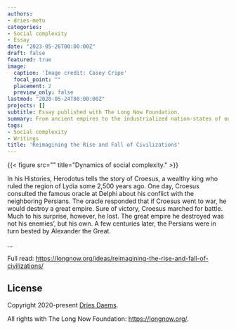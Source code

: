 ```yaml
---
authors:
- dries-metu
categories:
- Social complexity
- Essay
date: "2023-05-26T00:00:00Z"
draft: false
featured: true
image:
  caption: 'Image credit: Casey Cripe'
  focal_point: ""
  placement: 2
  preview_only: false
lastmod: "2020-05-24T00:00:00Z"
projects: []
subtitle: Essay published with The Long Now Foundation.
summary: From ancient empires to the industrialized nation-states of our globally-interconnected world, complexity theory offers a fresh perspective on the past and possible futures of human societies.
tags:
- Social complexity
- Writings
title: 'Reimagining the Rise and Fall of Civilizations'
---
```


{{< figure src="" title="Dynamics of social complexity." >}}

In his Histories, Herodotus tells the story of Croesus, a wealthy king who ruled the region of Lydia some 2,500 years ago. One day, Croesus consulted the famous oracle at Delphi about his conflict with the neighboring Persians. The oracle responded that if Croesus went to war, he would destroy a great empire. Sure of victory, Croesus marched for battle. Much to his surprise, however, he lost. The great empire he destroyed was not his enemies’, but his own. A few centuries later, the Persians were in turn bested by Alexander the Great.

...

Full read: https://longnow.org/ideas/reimagining-the-rise-and-fall-of-civilizations/

## License

Copyright 2020-present [Dries Daems](https://driesdaems.com).

All rights with The Long Now Foundation: https://longnow.org/.
